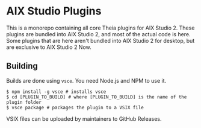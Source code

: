 # AIX Studio Plugins
This is a monorepo containing all core Theia plugins for AIX Studio 2. These plugins are bundled into AIX Studio 2, and most of the actual code is here. Some plugins that are here aren't bundled into AIX Studio 2 for desktop, but are exclusive to AIX Studio 2 Now.
## Building
Builds are done using `vsce`. You need Node.js and NPM to use it.
```
$ npm install -g vsce # installs vsce
$ cd [PLUGIN_TO_BUILD] # where [PLUGIN_TO_BUILD] is the name of the plugin folder
$ vsce package # packages the plugin to a VSIX file
```
VSIX files can be uploaded by maintainers to GitHub Releases.
